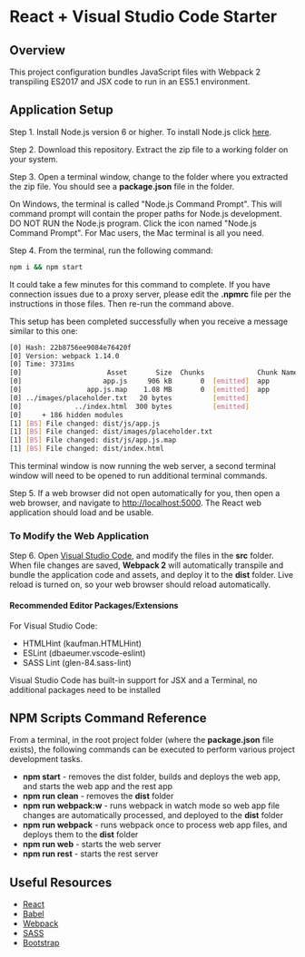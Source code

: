 # React + Visual Studio Code Starter

## Overview

This project configuration bundles JavaScript files with Webpack 2 transpiling ES2017 and JSX code to run in an ES5.1 environment.

## Application Setup

Step 1. Install Node.js version 6 or higher. To install Node.js click [here](https://nodejs.org).

Step 2. Download this repository. Extract the zip file to a working folder on your system.

Step 3. Open a terminal window, change to the folder where you extracted the zip file. You should see a **package.json** file in the folder.

On Windows, the terminal is called "Node.js Command Prompt". This will command prompt will contain the proper paths for Node.js development. DO NOT RUN the Node.js program. Click the icon named "Node.js Command Prompt". For Mac users, the Mac terminal is all you need.

Step 4. From the terminal, run the following command:

```bash
npm i && npm start
```

It could take a few minutes for this command to complete. If you have connection issues due to a proxy server, please edit the **.npmrc** file per the instructions in those files. Then re-run the command above.

This setup has been completed successfully when you receive a message similar to this one:

```bash
[0] Hash: 22b8756ee9084e76420f
[0] Version: webpack 1.14.0
[0] Time: 3731ms
[0]                     Asset       Size  Chunks             Chunk Names
[0]                    app.js     906 kB       0  [emitted]  app
[0]                app.js.map    1.08 MB       0  [emitted]  app
[0] ../images/placeholder.txt   20 bytes          [emitted]
[0]             ../index.html  300 bytes          [emitted]
[0]     + 186 hidden modules
[1] [BS] File changed: dist/js/app.js
[1] [BS] File changed: dist/images/placeholder.txt
[1] [BS] File changed: dist/js/app.js.map
[1] [BS] File changed: dist/index.html
```

This terminal window is now running the web server, a second terminal window will need to be opened to run additional terminal commands.

Step 5. If a web browser did not open automatically for you, then open a web browser, and navigate to [http://localhost:5000](http://localhost:5000).  The React web application should load and be usable.

### To Modify the Web Application

Step 6. Open [Visual Studio Code](https://code.visualstudio.com), and modify the files in the **src** folder. When file changes are saved, **Webpack 2** will automatically transpile and bundle the application code and assets, and deploy it to the **dist** folder. Live reload is turned on, so your web browser should reload automatically.

#### Recommended Editor Packages/Extensions

For Visual Studio Code:

- HTMLHint (kaufman.HTMLHint)
- ESLint (dbaeumer.vscode-eslint)
- SASS Lint (glen-84.sass-lint)

Visual Studio Code has built-in support for JSX and a Terminal, no additional packages need to be installed

## NPM Scripts Command Reference

From a terminal, in the root project folder (where the **package.json** file exists), the following commands can be executed to perform various project development tasks.

- **npm start** - removes the dist folder, builds and deploys the web app, and starts the web app and the rest app
- **npm run clean** - removes the **dist** folder
- **npm run webpack:w** - runs webpack in watch mode so web app file changes are automatically processed, and deployed to the **dist** folder
- **npm run webpack** - runs webpack once to process web app files, and deploys them to the **dist** folder
- **npm run web** - starts the web server
- **npm run rest** - starts the rest server

## Useful Resources

- [React](https://facebook.github.io/react/)
- [Babel](https://babeljs.io/)
- [Webpack](https://webpack.github.io/)
- [SASS](http://sass-lang.com/)
- [Bootstrap](https://v4-alpha.getbootstrap.com/)

